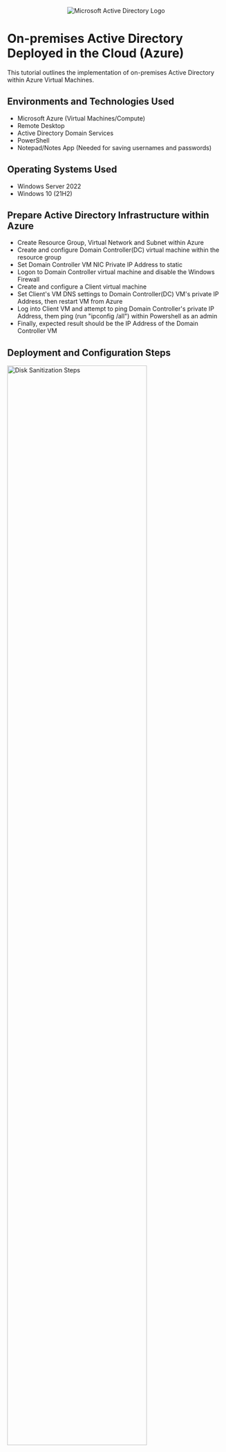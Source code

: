 <p align="center">
<img src="https://i.imgur.com/pU5A58S.png" alt="Microsoft Active Directory Logo"/>
</p>

<h1>On-premises Active Directory Deployed in the Cloud (Azure)</h1>
This tutorial outlines the implementation of on-premises Active Directory within Azure Virtual Machines.<br />

<h2>Environments and Technologies Used</h2>

- Microsoft Azure (Virtual Machines/Compute)
- Remote Desktop
- Active Directory Domain Services
- PowerShell
- Notepad/Notes App (Needed for saving usernames and passwords)

<h2>Operating Systems Used </h2>

- Windows Server 2022
- Windows 10 (21H2)

<h2>Prepare Active Directory Infrastructure within Azure</h2>

- Create Resource Group, Virtual Network and Subnet within Azure
- Create and configure Domain Controller(DC) virtual machine within the resource group
- Set Domain Controller VM NIC Private IP Address to static
- Logon to Domain Controller virtual machine and disable the Windows Firewall
- Create and configure a Client virtual machine
- Set Client's VM DNS settings to Domain Controller(DC) VM's private IP Address, then restart VM from Azure
- Log into Client VM and attempt to ping Domain Controller's private IP Address, them ping (run "ipconfig /all") within Powershell as an admin
- Finally, expected result should be the IP Address of the Domain Controller VM

<h2>Deployment and Configuration Steps</h2>

<p>
<img src="https://i.imgur.com/qTzUliP.png" height="80%" width="80%" alt="Disk Sanitization Steps"/>
</p>
<h3>Active Directory Installation/Setting up new forest for domain controller</h3>
<p>
<ol>
  <li>Log in to the Domain Controller (DC) virtual machine.</li>
  <li>Open the <strong>Start Menu</strong>, search for <strong>Server Manager</strong>, and launch the application.</li>
  <li>Once Server Manager is loaded, close any pop-up notifications.</li>
  <li>Select <strong>"Add roles and features"</strong> from the dashboard.</li>
  <li>Click <strong>Next</strong> through the initial prompts until you reach the <strong>Server Roles</strong> section.</li>
  <li>In the <strong>Server Roles</strong> section, check the box for <strong>Active Directory Domain Services</strong>.</li>
  <li>When prompted, select <strong>"Add Features"</strong>, then continue clicking <strong>Next</strong> until you reach the <strong>Confirmation</strong> screen.</li>
  <li>On the Confirmation screen, check the box labeled <strong>"Restart the destination server automatically if required"</strong> and click <strong>Install</strong>.</li>
  <li>Once the installation is complete, click the <strong>flag icon</strong> in the top-right corner of the Server Manager and select <strong>"Promote this server to a domain controller"</strong>.</li>
  <li>Under the <strong>Deployment Configuration</strong> tab, choose <strong>"Add a new forest"</strong>.</li>
  <li>In the <strong>Root domain name</strong> field, enter a domain name.
    <ol>
      <li>For this lab, use: <code>mydomain.com</code></li>
    </ol>
  </li>
  <li>Click <strong>Next</strong>, then set a simple <strong>Directory Services Restore Mode (DSRM) password</strong>, and click <strong>Next</strong>.</li>
  <li>On the DNS Options screen, uncheck the box labeled <strong>"Create DNS delegation"</strong>, then click <strong>Next</strong> through the remaining steps.</li>
  <li>When you reach the <strong>Prerequisites Check</strong> screen, click <strong>Install</strong>.</li>
  <li>The virtual machine will automatically restart upon completion.</li>
  <li>After the restart, log back into the VM.
    <ol>
      <li>When prompted for the username, use the following format: <code>[domain_name]\[username]</code></li>
      <li>Example: <code>mydomain.com\labuser</code></li>
    </ol>
  </li>
</ol>
</p>
<br />

<p>
<img src="https://i.imgur.com/A8xi5XW.png" height="80%" width="80%" alt="Disk Sanitization Steps"/>
</p>
<p>
  <h3>Create a Domain Admin User Account</h3>
<ol>
  <li>Log in to the Domain Controller (DC) virtual machine.</li>
  <li>Open the <strong>Start Menu</strong>, search for <strong>Active Directory Users and Computers</strong>, and launch the application.</li>
  <li>In the left-hand panel, right-click on the domain name (e.g., <code>mydomain.com</code>), hover over <strong>New</strong>, and select <strong>Organizational Unit (OU)</strong>.</li>
  <li>Name the new Organizational Unit.
    <ol>
      <li>For this lab, name it <strong>_EMPLOYEES</strong>.</li>
      <li>This OU will store all user accounts with standard access privileges.</li>
      <li>If a different name is used, update any associated scripts or references accordingly.</li>
    </ol>
  </li>
  <li>Repeat the process to create another Organizational Unit.
    <ol>
      <li>Name this one <strong>_ADMINS</strong>.</li>
      <li>This OU will store all accounts with administrative privileges.</li>
    </ol>
  </li>
  <li>Create a new user to act as a domain administrator.
    <ol>
      <li>Right-click the <strong>_ADMINS</strong> OU, hover over <strong>New</strong>, and select <strong>User</strong>.</li>
      <li>Enter the user's full name and username.
        <ol>
          <li><strong>Name:</strong> Jane Doe</li>
          <li><strong>Username:</strong> <code>jane_admin</code></li>
        </ol>
      </li>
      <li>Click <strong>Next</strong>, enter a password, and select <strong>Password never expires</strong>.
        <ol>
          <li><em>Note: Selecting "Password never expires" is not recommended in production environments.</em></li>
        </ol>
      </li>
      <li>Click <strong>Finish</strong> to complete the user creation process.</li>
    </ol>
  </li>
  <li>Verify the user was created by checking the <strong>_ADMINS</strong> folder for <code>jane_admin</code>.</li>
  <li>Grant domain admin privileges to the new user.
    <ol>
      <li>Right-click the user <code>jane_admin</code> and select <strong>Properties</strong>.</li>
      <li>Navigate to the <strong>Member Of</strong> tab.</li>
      <li>Click <strong>Add</strong>, type <code>Domain Admins</code>, and click <strong>Check Names</strong>.</li>
      <li>Click <strong>OK</strong>, then <strong>Apply</strong>, and finally <strong>OK</strong> again.</li>
    </ol>
  </li>
  <li>Log out and disconnect from the DC virtual machine.</li>
  <li>Log back in using the new domain admin credentials.
    <ol>
      <li>Use the following login format: <code>mydomain.com\jane_admin</code></li>
    </ol>
  </li>
  <li>From this point forward in the lab, use the <code>jane_admin</code> account for all administrative tasks.</li>
</ol>
</p>
<br />

<p>
<img src="https://i.imgur.com/DJmEXEB.png" height="80%" width="80%" alt="Disk Sanitization Steps"/>
</p>
<p>
Lorem ipsum dolor sit amet, consectetur adipiscing elit, sed do eiusmod tempor incididunt ut labore et dolore magna aliqua. Ut enim ad minim veniam, quis nostrud exercitation ullamco laboris nisi ut aliquip ex ea commodo consequat. Duis aute irure dolor in reprehenderit in voluptate velit esse cillum dolore eu fugiat nulla pariatur.
</p>
<br />
